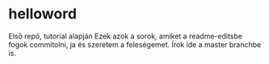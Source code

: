 # helloword
Első repó, tutorial alapján
Ezek azok a sorok, amiket a readme-editsbe fogok commitolni, ja és szeretem a feleségemet.
Írok ide a master branchbe is.